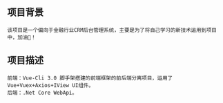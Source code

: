 ## 项目背景
```
该项目是一个偏向于金融行业CRM后台管理系统，主要是为了将自己学习的新技术运用到项目中，加油😬！
```

## 项目描述
```
前端：Vue-Cli 3.0 脚手架搭建的前端框架的前后端分离项目，运用了 Vue+Vuex+Axios+IView UI组件。
后端：.Net Core WebApi。 